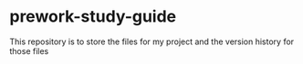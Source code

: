 # prework-study-guide
This repository is to store the files for my project and the version history for those files
